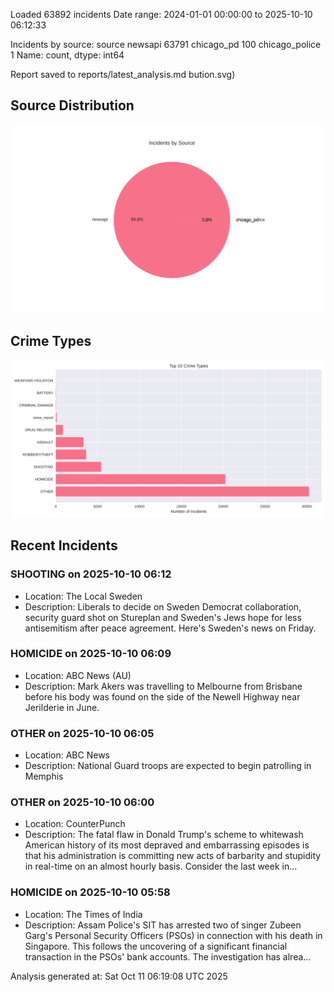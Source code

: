 
Loaded 63892 incidents
Date range: 2024-01-01 00:00:00 to 2025-10-10 06:12:33

Incidents by source:
source
newsapi           63791
chicago_pd          100
chicago_police        1
Name: count, dtype: int64

Report saved to reports/latest_analysis.md
bution.svg)

## Source Distribution
![Source Distribution](images/source_distribution.svg)

## Crime Types
![Crime Types](images/crime_types.svg)

## Recent Incidents

### SHOOTING on 2025-10-10 06:12
- Location: The Local Sweden
- Description: Liberals to decide on Sweden Democrat collaboration, security guard shot on Stureplan and Sweden's Jews hope for less antisemitism after peace agreement. Here's Sweden's news on Friday.


### HOMICIDE on 2025-10-10 06:09
- Location: ABC News (AU)
- Description: Mark Akers was travelling to Melbourne from Brisbane before his body was found on the side of the Newell Highway near Jerilderie in June.


### OTHER on 2025-10-10 06:05
- Location: ABC News
- Description: National Guard troops are expected to begin patrolling in Memphis


### OTHER on 2025-10-10 06:00
- Location: CounterPunch
- Description: The fatal flaw in Donald Trump's scheme to whitewash American history of its most depraved and embarrassing episodes is that his administration is committing new acts of barbarity and stupidity in real-time on an almost hourly basis. Consider the last week in…


### HOMICIDE on 2025-10-10 05:58
- Location: The Times of India
- Description: Assam Police's SIT has arrested two of singer Zubeen Garg's Personal Security Officers (PSOs) in connection with his death in Singapore. This follows the uncovering of a significant financial transaction in the PSOs' bank accounts. The investigation has alrea…

Analysis generated at: Sat Oct 11 06:19:08 UTC 2025
